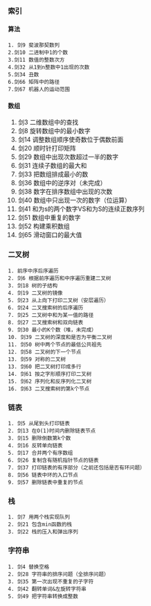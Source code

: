 ### 索引

#### 算法
    1. 剑9 斐波那契数列
    2.剑10 二进制中1的个数 
    3.剑11 数值的整数次方 
    4.剑32 从1到n整数中1出现的次数 
    5.剑34 丑数 
    6.剑66 矩阵中的路径 
    7.剑67 机器人的运动范围  

#### 数组
   1. 剑3 二维数组中的查找
   2. 剑8 旋转数组中的最小数字
   3. 剑14 调整数组顺序使奇数位于偶数前面
   4. 剑20 顺时针打印矩阵 
   5. 剑29 数组中出现次数超过一半的数字
   6. 剑31 连续子数组的最大和
   7. 剑33 把数组排成最小的数
   8. 剑36 数组中的逆序对（未完成）
   9. 剑38 数字在排序数组中出现的次数
   10. 剑40 数组中只出现一次的数字（位运算）
   11. 剑41 和为s的两个数字VS和为S的连续正数序列
   12. 剑51 数组中重复的数字
   13. 剑52 构建乘积数组
   14. 剑65 滑动窗口的最大值
  
### 二叉树
    1. 前序中序后序遍历
    2. 剑6 根据前序遍历和中序遍历重建二叉树
    3. 剑18 树的子结构
    4. 剑19 二叉树的镜像
    5. 剑23 从上向下打印二叉树（安层遍历）
    6. 剑24 二叉搜索树的后序遍历
    7. 剑25 二叉树中和为某一值的路径
    8. 剑27 二叉搜索树和双向链表
    9. 剑30 最小的K个数（堆，未完成）
    10. 剑39 二叉树的深度和是否为平衡二叉树
    11. 剑50 树中两个节点的最低公共祖先
    12. 剑58 二叉树的下一个节点 
    13. 剑59 对称的二叉树
    13. 剑60 把二叉树打印成多行 
    14. 剑61 按之字形顺序打印二叉树 
    15. 剑62 序列化和反序列化二叉树 
    16. 剑63 二叉搜索树的第k个节点
    
### 链表
    1. 剑5 从尾到头打印链表
    2. 剑13 在O(1)时间内删除链表节点
    3. 剑15 删除倒数第k个数
    4. 剑16 反转单向链表
    5. 剑17 合并两个有序数组
    6. 剑26 复制含有随机指针节点的链表
    7. 剑37 打印链表的有序部分（之前还包括是否有环问题）
    8. 剑56 链表中环的入口节点
    9. 剑57 删除链表中重复的节点
    
### 栈
    1. 剑7 用两个栈实现队列
    2. 剑21 包含min函数的栈
    3. 剑22 栈的压入和弹出序列

### 字符串
    1. 剑4 替换空格
    2. 剑28 字符串的排序问题（全排序问题）
    3. 剑35 第一次出现不重复的子字符
    4. 剑42 翻转单词&左旋转字符串
    5. 剑49 把字符串转换成整数 
